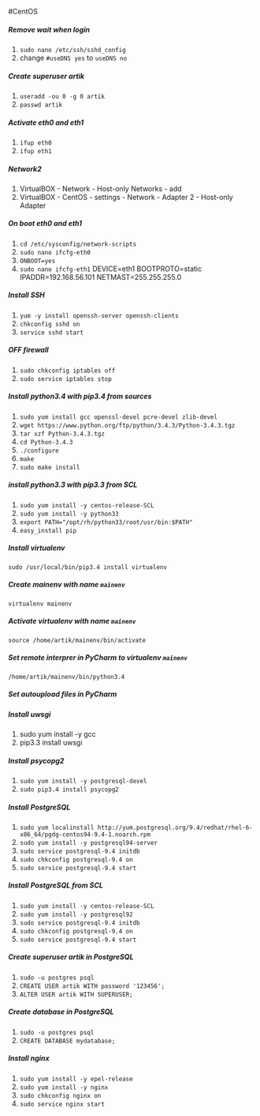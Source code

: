 #CentOS


##### Remove wait when login
1. `sudo nano /etc/ssh/sshd_config`
2. change `#useDNS yes` to `useDNS no`

##### Create superuser artik
1. `useradd -ou 0 -g 0 artik`
2. `passwd artik`

##### Activate eth0 and eth1
1. `ifup eth0`
2. `ifup eth1`

##### Network2
1. VirtualBOX - Network - Host-only Networks - add
2. VirtualBOX - CentOS - settings - Network - Adapter 2 - Host-only Adapter

##### On boot eth0 and eth1
1. `cd /etc/sysconfig/network-scripts`
2. `sudo nano ifcfg-eth0`
3. `ONBOOT=yes`
4. `sudo nano ifcfg-eth1`
DEVICE=eth1
BOOTPROTO=static
IPADDR=192.168.56.101
NETMAST=255.255.255.0

##### Install SSH
1. `yum -y install openssh-server openssh-clients`
2. `chkconfig sshd on`
3. `service sshd start`

##### OFF firewall
1. `sudo chkconfig iptables off`
2. `sudo service iptables stop`


##### Install python3.4 with pip3.4 from sources
1. `sudo yum install gcc openssl-devel pcre-devel zlib-devel`
2. `wget https://www.python.org/ftp/python/3.4.3/Python-3.4.3.tgz`
3. `tar xzf Python-3.4.3.tgz` 
4. `cd Python-3.4.3`
5. `./configure`
6. `make`
7. `sudo make install`

##### install python3.3 with pip3.3 from SCL
1. `sudo yum install -y centos-release-SCL`
2. `sudo yum install -y python33`
3. `export PATH="/opt/rh/python33/root/usr/bin:$PATH"`
4. `easy_install pip`

##### Install virtualenv
`sudo /usr/local/bin/pip3.4 install virtualenv`

##### Create mainenv with name `mainenv`
`virtualenv mainenv`

##### Activate virtualenv with name `mainenv`
`source /home/artik/mainenv/bin/activate`


##### Set remote interprer in PyCharm to virtualenv `mainenv`
`/home/artik/mainenv/bin/python3.4`


##### Set autoupload files in PyCharm

##### Install uwsgi
1. sudo yum install -y gcc
2. pip3.3 install uwsgi


##### Install psycopg2
1. `sudo yum install -y postgresql-devel`
2. `sudo pip3.4 install psycopg2`


##### Install PostgreSQL
1. `sudo yum localinstall http://yum.postgresql.org/9.4/redhat/rhel-6-x86_64/pgdg-centos94-9.4-1.noarch.rpm`
2. `sudo yum install -y postgresql94-server`
3. `sudo service postgresql-9.4 initdb`
4. `sudo chkconfig postgresql-9.4 on`
5. `sudo service postgresql-9.4 start`

##### Install PostgreSQL from SCL
1. `sudo yum install -y centos-release-SCL`
2. `sudo yum install -y postgresql92`
3. `sudo service postgresql-9.4 initdb`
4. `sudo chkconfig postgresql-9.4 on`
5. `sudo service postgresql-9.4 start`


##### Create superuser artik in PostgreSQL
1. `sudo -u postgres psql`
2. `CREATE USER artik WITH password '123456';`
3. `ALTER USER artik WITH SUPERUSER;`

##### Create database in PostgreSQL
1. `sudo -u postgres psql`
2. `CREATE DATABASE mydatabase;`

##### Install nginx
1. `sudo yum install -y epel-release`
2. `sudo yum install -y nginx`
3. `sudo chkconfig nginx on`
4. `sudo service nginx start`
